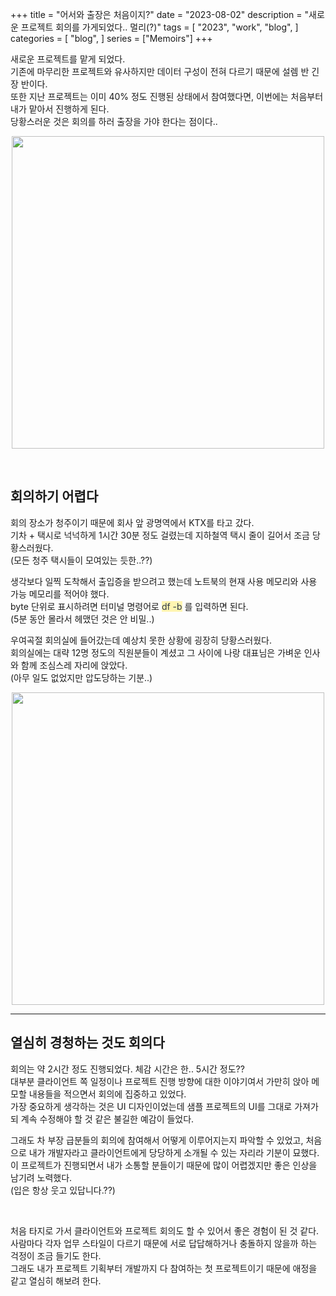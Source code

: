 +++
title = "어서와 출장은 처음이지?"
date = "2023-08-02"
description = "새로운 프로젝트 회의를 가게되었다.. 멀리(?)"
tags = [
    "2023",
    "work",
    "blog",
]
categories = [
    "blog",
]
series = ["Memoirs"]
+++

새로운 프로젝트를 맡게 되었다. <br> 기존에 마무리한 프로젝트와 유사하지만 데이터 구성이 전혀 다르기 때문에 설렘 반 긴장 반이다. <br> 또한 지난 프로젝트는 이미 40% 정도 진행된 상태에서 참여했다면, 이번에는 처음부터 내가 맡아서 진행하게 된다. <br> 당황스러운 것은 회의를 하러 출장을 가야 한다는 점이다..

<p align="center"><img src="https://github.com/kmseunh/react-quiz/assets/105186724/7f1cd473-2b7b-4eb8-90dd-206975f4ca65" width="500"></p>

<!--more-->

<br>

## 회의하기 어렵다

회의 장소가 청주이기 때문에 회사 앞 광명역에서 KTX를 타고 갔다. <br> 기차 + 택시로 넉넉하게 1시간 30분 정도 걸렸는데 지하철역 택시 줄이 길어서 조금 당황스러웠다. <br> (모든 청주 택시들이 모여있는 듯한..??)

생각보다 일찍 도착해서 출입증을 받으려고 했는데 노트북의 현재 사용 메모리와 사용 가능 메모리를 적어야 했다. <br> byte 단위로 표시하려면 터미널 명령어로 <span style='color: #2D3748; background-color: #fff5b1'>df -b</span> 를 입력하면 된다. <br> (5분 동안 몰라서 헤맸던 것은 안 비밀..)

우여곡절 회의실에 들어갔는데 예상치 못한 상황에 굉장히 당황스러웠다. <br> 회의실에는 대략 12명 정도의 직원분들이 계셨고 그 사이에 나랑 대표님은 가벼운 인사와 함께 조심스레 자리에 앉았다. <br> (아무 일도 없었지만 압도당하는 기분..)
<p align="center"><img src="https://github.com/kmseunh/react-quiz/assets/105186724/7ecf9cc1-47fe-40ef-8f7f-97fbd375a005" width="500"></p>
<hr>

## 열심히 경청하는 것도 회의다

회의는 약 2시간 정도 진행되었다. 체감 시간은 한.. 5시간 정도?? <br> 대부분 클라이언트 쪽 일정이나 프로젝트 진행 방향에 대한 이야기여서 가만히 앉아 메모할 내용들을 적으면서 회의에 집중하고 있었다. <br> 가장 중요하게 생각하는 것은 UI 디자인이었는데 샘플 프로젝트의 UI를 그대로 가져가되 계속 수정해야 할 것 같은 불길한 예감이 들었다.

그래도 차 부장 급분들의 회의에 참여해서 어떻게 이루어지는지 파악할 수 있었고, 처음으로 내가 개발자라고 클라이언트에게 당당하게 소개될 수 있는 자리라 기분이 묘했다. <br> 이 프로젝트가 진행되면서 내가 소통할 분들이기 때문에 많이 어렵겠지만 좋은 인상을 남기려 노력했다. <br> (입은 항상 웃고 있답니다.??)

<br>

처음 타지로 가서 클라이언트와 프로젝트 회의도 할 수 있어서 좋은 경험이 된 것 같다. <br> 사람마다 각자 업무 스타일이 다르기 때문에 서로 답답해하거나 충돌하지 않을까 하는 걱정이 조금 들기도 한다. <br> 그래도 내가 프로젝트 기획부터 개발까지 다 참여하는 첫 프로젝트이기 때문에 애정을 같고 열심히 해보려 한다.
